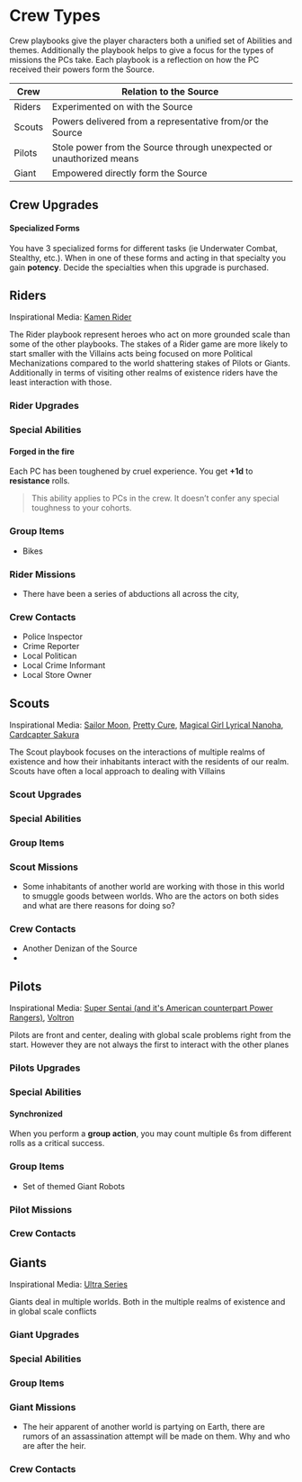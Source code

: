 # Crew Types

Crew playbooks give the player characters both a unified set of Abilities and themes. Additionally the playbook helps to give a focus for the types of missions the PCs take. Each playbook is a reflection on how the PC received their powers form the Source.

Crew|Relation to the Source
---|---
Riders| Experimented on with the Source
Scouts| Powers delivered from a representative from/or the Source
Pilots| Stole power from the Source through unexpected or unauthorized means
Giant| Empowered directly form the Source

## Crew Upgrades

#### Specialized Forms

You have 3 specialized forms for different tasks (ie Underwater Combat, Stealthy, etc.). When in one of these forms and acting in that specialty you gain **potency**. Decide the specialties when this upgrade is purchased.

## Riders

Inspirational Media: [Kamen Rider](http://kamenrider.wikia.com/wiki/Kamen_Rider_Wiki)

The Rider playbook represent heroes who act on more grounded scale than some of the other playbooks. The stakes of a Rider game are more likely to start smaller with the Villains acts being focused on more Political Mechanizations compared to the world shattering stakes of Pilots or Giants. Additionally in terms of visiting other realms of existence riders have the least interaction with those.

### Rider Upgrades

### Special Abilities

#### Forged in the fire

Each PC has been toughened by cruel experience. You get **+1d** to **resistance** rolls.

> This ability applies to PCs in the crew. It doesn’t confer any special toughness to your cohorts.

### Group Items

* Bikes

### Rider Missions

* There have been a series of abductions all across the city,

### Crew Contacts

* Police Inspector
* Crime Reporter
* Local Politican
* Local Crime Informant
* Local Store Owner

## Scouts

Inspirational Media: [Sailor Moon](http://sailormoon.wikia.com/wiki/Sailor_Moon_Wiki), [Pretty Cure](http://prettycure.wikia.com/wiki/Pretty_Cure_Wiki), [Magical Girl Lyrical Nanoha](http://nanoha.wikia.com/wiki/Magical_Girl_Lyrical_Nanoha_Wiki), [Cardcapter Sakura](http://ccsakura.wikia.com/wiki/Cardcaptor_Sakura_Wiki)

The Scout playbook focuses on the interactions of multiple realms of existence and how their inhabitants interact with the residents of our realm. Scouts have often a local approach to dealing with Villains

### Scout Upgrades

### Special Abilities

### Group Items

### Scout Missions

* Some inhabitants of another world are working with those in this world to smuggle goods between worlds.  Who are the actors on both sides and what are there reasons for doing so?

### Crew Contacts

* Another Denizan of the Source
* 

## Pilots

Inspirational Media: [Super Sentai (and it's American counterpart Power Rangers)](http://powerrangers.wikia.com/wiki/RangerWiki), [Voltron](http://voltron.wikia.com/wiki/Voltron_Wiki)

Pilots are front and center, dealing with global scale problems right from the start. However they are not always the first to interact with the other planes

### Pilots Upgrades

### Special Abilities

#### Synchronized

When you perform a **group action**, you may count multiple 6s from different rolls as a <span class="game-term">critical</span> success.

### Group Items

* Set of themed Giant Robots

### Pilot Missions

### Crew Contacts

## Giants

Inspirational Media: [Ultra Series](http://ultra.wikia.com/wiki/Ultraman_Wiki)

Giants deal in multiple worlds. Both in the multiple realms of existence and in global scale conflicts

### Giant Upgrades

### Special Abilities

### Group Items

### Giant Missions

* The heir apparent of another world is partying on Earth, there are rumors of an assassination attempt will be made on them. Why and who are after the heir.

### Crew Contacts